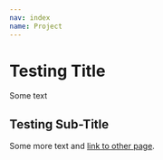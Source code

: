 ```yaml
---
nav: index
name: Project
---
```


# Testing Title

Some text

## Testing Sub-Title

Some more text and [link to other page](page1).

